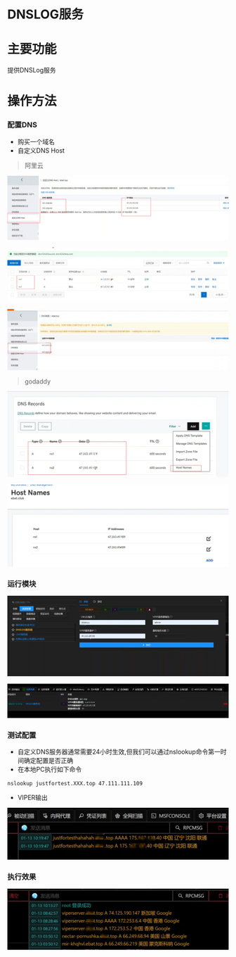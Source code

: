 # DNSLOG服务

# 主要功能
提供DNSLog服务

# 操作方法
### 配置DNS
+ 购买一个域名
+ 自定义DNS Host

> 阿里云
>

![1641966417397-9157a959-7bc3-4003-a718-7c26ae370e45.webp](./img/GyBoK5qwaDja3wJa/1641966417397-9157a959-7bc3-4003-a718-7c26ae370e45-781253.webp)

![1641966586895-b39c119b-81c6-441f-bb54-5bc9c49182e5.webp](./img/GyBoK5qwaDja3wJa/1641966586895-b39c119b-81c6-441f-bb54-5bc9c49182e5-037743.webp)

![1641972063325-075b993d-2e01-497e-9793-ad6e404aa69e.webp](./img/GyBoK5qwaDja3wJa/1641972063325-075b993d-2e01-497e-9793-ad6e404aa69e-167457.webp)

> godaddy
>



![1641966815591-1f667f96-5a0e-40a0-b72b-8f1315247751.webp](./img/GyBoK5qwaDja3wJa/1641966815591-1f667f96-5a0e-40a0-b72b-8f1315247751-775360.webp)

![1641966840114-38816f8d-b365-466f-abd3-7829be7094eb.webp](./img/GyBoK5qwaDja3wJa/1641966840114-38816f8d-b365-466f-abd3-7829be7094eb-326212.webp)



### 运行模块
![1642040057608-1c505c38-4a11-4663-9384-49666772bfe8.webp](./img/GyBoK5qwaDja3wJa/1642040057608-1c505c38-4a11-4663-9384-49666772bfe8-031295.webp)

![1642040091404-85e13352-b5d1-4472-9d3b-425669950ce9.webp](./img/GyBoK5qwaDja3wJa/1642040091404-85e13352-b5d1-4472-9d3b-425669950ce9-194673.webp)

### 测试配置
+ 自定义DNS服务器通常需要24小时生效,但我们可以通过nslookup命令第一时间确定配置是否正确
+ 在本地PC执行如下命令

```plain
nslookup justfortest.XXX.top 47.111.111.109
```

+ VIPER输出

![1642040483064-6936685d-89d4-4c27-809a-e303a174dedd.webp](./img/GyBoK5qwaDja3wJa/1642040483064-6936685d-89d4-4c27-809a-e303a174dedd-422879.webp)

### 执行效果




![1642040152129-dc195bb9-d0b2-4353-ab0f-297b3b28f996.webp](./img/GyBoK5qwaDja3wJa/1642040152129-dc195bb9-d0b2-4353-ab0f-297b3b28f996-157923.webp)


